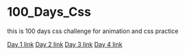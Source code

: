 # 100_Days_Css
this is 100 days css challenge for animation and css practice 

[Day 1 link](https://yagna-gajjar.github.io/100_Days_Css/Day_1/)
[Day 2 link](https://yagna-gajjar.github.io/100_Days_Css/Day_2/)
[Day 3 link](https://yagna-gajjar.github.io/100_Days_Css/Day_3/)
[Day 4 link](https://yagna-gajjar.github.io/100_Days_Css/Day_4/)
